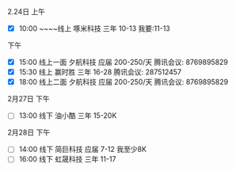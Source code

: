 2.24日
上午
- [x] 10:00 ~~~~线上 啄米科技 三年 10-13 我要:11-13

下午
- [x] 15:00 线上一面 夕航科技 应届 200-250/天 腾讯会议: 8769895829
- [x] 15:30 线上 赢时胜    三年 16-28  腾讯会议: 287512457
- [x]  18:00 线上二面 夕航科技 应届 200-250/天 腾讯会议: 8769895829

2月27日
下午
- [ ] 13:00 线下 油小酷 三年 15-20K

2月28日
下午
- [ ] 14:00 线下 简巨科技 应届 7-12 我至少8K
- [ ] 16:00 线下 虹晟科技 三年 11-17 
